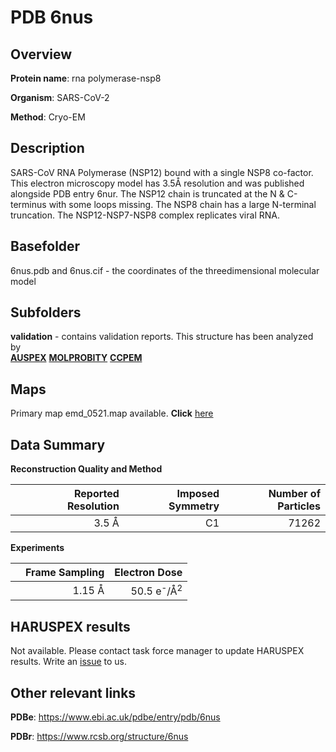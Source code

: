 # PDB 6nus

## Overview

**Protein name**: rna polymerase-nsp8

**Organism**: SARS-CoV-2

**Method**: Cryo-EM

## Description

SARS-CoV RNA Polymerase (NSP12) bound with a single NSP8 co-factor. This electron microscopy model has 3.5Å resolution and was published alongside PDB entry 6nur. The NSP12 chain is truncated at the N & C-terminus with some loops missing. The NSP8 chain has a large N-terminal truncation. The NSP12-NSP7-NSP8 complex replicates viral RNA.

## Basefolder

6nus.pdb and 6nus.cif - the coordinates of the threedimensional molecular model

## Subfolders





**validation** - contains validation reports. This structure has been analyzed by <br>[**AUSPEX**](https://github.com/thorn-lab/coronavirus_structural_task_force/tree/master/pdb/rna_polymerase-nsp8/SARS-CoV-2/6nus/validation/auspex)  [**MOLPROBITY**](https://github.com/thorn-lab/coronavirus_structural_task_force/tree/master/pdb/rna_polymerase-nsp8/SARS-CoV-2/6nus/validation/molprobity)   [**CCPEM**](https://github.com/thorn-lab/coronavirus_structural_task_force/tree/master/pdb/rna_polymerase-nsp8/SARS-CoV-2/6nus/validation/ccpem-validation)



## Maps

Primary map emd_0521.map available. **Click** [here](http://ftp.wwpdb.org/pub/emdb/structures/EMD-0521/map/) 

## Data Summary
**Reconstruction Quality and Method**

|   | Reported Resolution | Imposed Symmetry | Number of Particles |
|---|-------------:|----------------:|--------------:|
|   |3.5 Å|C1|71262|

**Experiments**

|   | Frame Sampling | Electron Dose |
|---|-------------:|----------------:|
|   |1.15 Å|50.5 e<sup>-</sup>/Å<sup>2</sup>|

## HARUSPEX results

Not available. Please contact task force manager to update HARUSPEX results. Write an [issue](https://github.com/thorn-lab/coronavirus_structural_task_force/issues) to us.

## Other relevant links 
**PDBe**:  https://www.ebi.ac.uk/pdbe/entry/pdb/6nus
 
**PDBr**: https://www.rcsb.org/structure/6nus 

